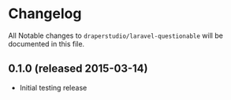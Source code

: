 # Changelog

All Notable changes to `draperstudio/laravel-questionable` will be documented in this file.

## 0.1.0 (released 2015-03-14)

- Initial testing release
